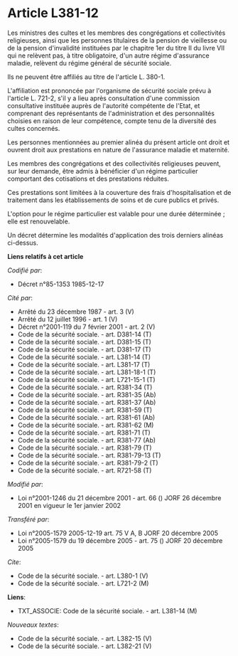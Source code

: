 # Article L381-12

Les ministres des cultes et les membres des congrégations et collectivités religieuses, ainsi que les personnes titulaires de
la pension de vieillesse ou de la pension d'invalidité instituées par le chapitre 1er du titre II du livre VII qui ne
relèvent pas, à titre obligatoire, d'un autre régime d'assurance maladie, relèvent du régime général de sécurité sociale. 

Ils ne peuvent être affiliés au titre de l'article L. 380-1.

L'affiliation est prononcée par l'organisme de sécurité sociale prévu à l'article L. 721-2, s'il y a lieu après consultation
d'une commission consultative instituée auprès de l'autorité compétente de l'Etat, et comprenant des représentants de
l'administration et des personnalités choisies en raison de leur compétence, compte tenu de la diversité des cultes
concernés. 

Les personnes mentionnées au premier alinéa du présent article ont droit et ouvrent droit aux prestations en nature de
l'assurance maladie et maternité.

Les membres des congrégations et des collectivités religieuses peuvent, sur leur demande, être admis à bénéficier d'un régime
particulier comportant des cotisations et des prestations réduites.

Ces prestations sont limitées à la couverture des frais d'hospitalisation et de traitement dans les établissements de soins
et de cure publics et privés. 

L'option pour le régime particulier est valable pour une durée déterminée ; elle est renouvelable. 

Un décret détermine les modalités d'application des trois derniers alinéas ci-dessus.

**Liens relatifs à cet article**

_Codifié par_:

  - Décret n°85-1353 1985-12-17

_Cité par_:

  - Arrêté du 23 décembre 1987 - art. 3 (V)
  - Arrêté du 12 juillet 1996 - art. 1 (V)
  - Décret n°2001-119 du 7 février 2001 - art. 2 (V)
  - Code de la sécurité sociale. - art. D381-14 (T)
  - Code de la sécurité sociale. - art. D381-15 (T)
  - Code de la sécurité sociale. - art. D381-17 (T)
  - Code de la sécurité sociale. - art. L381-14 (T)
  - Code de la sécurité sociale. - art. L381-17 (T)
  - Code de la sécurité sociale. - art. L381-18-1 (T)
  - Code de la sécurité sociale. - art. L721-15-1 (T)
  - Code de la sécurité sociale. - art. R381-34 (T)
  - Code de la sécurité sociale. - art. R381-35 (Ab)
  - Code de la sécurité sociale. - art. R381-37 (Ab)
  - Code de la sécurité sociale. - art. R381-59 (T)
  - Code de la sécurité sociale. - art. R381-61 (Ab)
  - Code de la sécurité sociale. - art. R381-62 (M)
  - Code de la sécurité sociale. - art. R381-71 (T)
  - Code de la sécurité sociale. - art. R381-77 (Ab)
  - Code de la sécurité sociale. - art. R381-79 (T)
  - Code de la sécurité sociale. - art. R381-79-13 (T)
  - Code de la sécurité sociale. - art. R381-79-2 (T)
  - Code de la sécurité sociale. - art. R721-58 (T)

_Modifié par_:

  - Loi n°2001-1246 du 21 décembre 2001 - art. 66 () JORF 26 décembre 2001 en vigueur le 1er janvier 2002

_Transféré par_:

  - Loi n°2005-1579 2005-12-19 art. 75 V A, B JORF 20 décembre 2005
  - Loi n°2005-1579 du 19 décembre 2005 - art. 75 () JORF 20 décembre 2005

_Cite_:

  - Code de la sécurité sociale. - art. L380-1 (V)
  - Code de la sécurité sociale. - art. L721-2 (M)

**Liens**:

  - TXT_ASSOCIE: Code de la sécurité sociale. - art. L381-14 (M)

_Nouveaux textes_:

  - Code de la sécurité sociale. - art. L382-15 (V)
  - Code de la sécurité sociale. - art. L382-21 (V)
